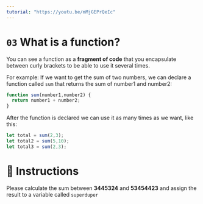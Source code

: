 ```yaml
---
tutorial: "https://youtu.be/mMjGEPrQeIc"
---
```


# `03` What is a function?

You can see a function as a **fragment of code** that you encapsulate between curly brackets to be able to use it several times.

For example: If we want to get the sum of two numbers, we can declare a function called `sum` that returns the sum of number1 and number2:

```js
function sum(number1,number2) {
  return number1 + number2;
}
```

After the function is declared we can use it as many times as we want, like this:

```js
let total = sum(2,3);
let total2 = sum(5,10);
let total3 = sum(2,3);
```

# 📝 Instructions

Please calculate the sum between **3445324** and **53454423** and assign the result to a variable called `superduper`
